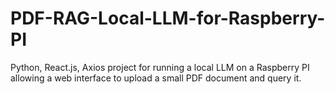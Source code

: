 # PDF-RAG-Local-LLM-for-Raspberry-PI
Python, React.js, Axios project for running a local LLM on a Raspberry PI allowing a web interface to upload a small PDF document and query it.
